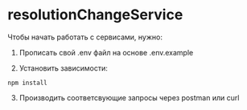# resolutionChangeService
Чтобы начать работать с сервисами, нужно:

1. Прописать свой .env файл на основе .env.example

2. Установить зависимости:

```
npm install
```

3. Производить соответсвующие запросы через postman или curl